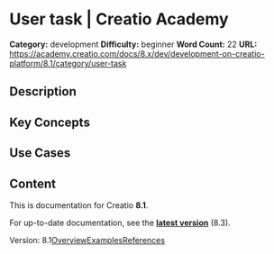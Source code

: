 # User task | Creatio Academy

**Category:** development **Difficulty:** beginner **Word Count:** 22 **URL:**
https://academy.creatio.com/docs/8.x/dev/development-on-creatio-platform/8.1/category/user-task

## Description

## Key Concepts

## Use Cases

## Content

This is documentation for Creatio **8.1**.

For up-to-date documentation, see the
**[latest version](/docs/8.x/dev/development-on-creatio-platform/category/user-task)**
(8.3).

Version:
8.1[Overview](/docs/8.x/dev/development-on-creatio-platform/8.1/development-tools/creatio-ide/configuration-elements/user-task/overview)[Examples](/docs/8.x/dev/development-on-creatio-platform/8.1/user-task-examples)[References](/docs/8.x/dev/development-on-creatio-platform/8.1/user-task-references)
